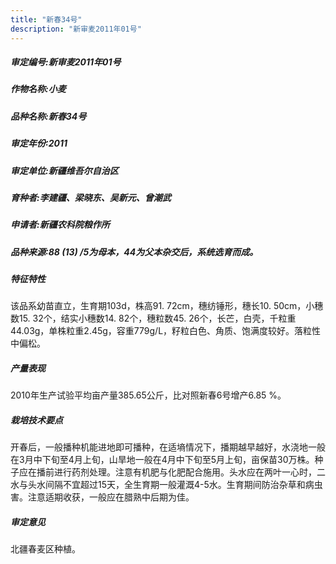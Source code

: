 ```yaml
---
title: "新春34号"
description: "新审麦2011年01号"
---
```

##### 审定编号:新审麦2011年01号

##### 作物名称:小麦

##### 品种名称:新春34号

##### 审定年份:2011

##### 审定单位:新疆维吾尔自治区

##### 育种者:李建疆、梁晓东、吴新元、曾潮武

##### 申请者:新疆农科院粮作所

##### 品种来源:88 (13) /5为母本，44为父本杂交后，系统选育而成。

##### 特征特性
该品系幼苗直立，生育期103d，株高91. 72cm，穗纺锤形，穗长10. 50cm，小穗数15. 32个，结实小穗数14. 82个，穗粒数45. 26个，长芒，白壳，千粒重44.03g，单株粒重2.45g，容重779g/L，籽粒白色、角质、饱满度较好。落粒性中偏松。

##### 产量表现
2010年生产试验平均亩产量385.65公斤，比对照新春6号增产6.85 %。

##### 栽培技术要点
开春后，一般播种机能进地即可播种，在适墒情况下，播期越早越好，水浇地一般在3月中下旬至4月上旬，山旱地一般在4月中下旬至5月上旬，亩保苗30万株。种子应在播前进行药剂处理。注意有机肥与化肥配合施用。头水应在两叶一心时，二水与头水间隔不宜超过15天，全生育期一般灌溉4-5水。生育期间防治杂草和病虫害。注意适期收获，一般应在腊熟中后期为佳。

##### 审定意见
北疆春麦区种植。
